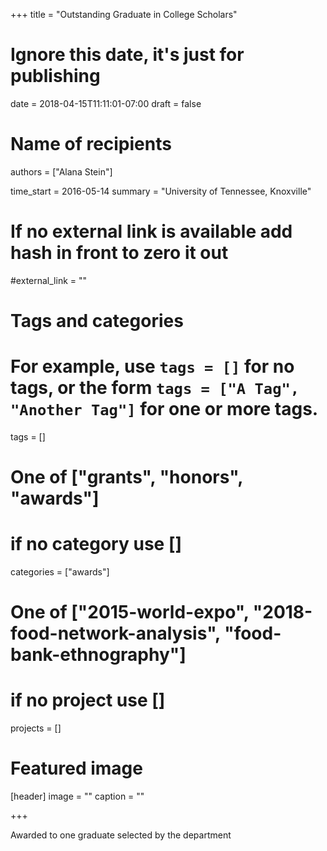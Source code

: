 +++
title = "Outstanding Graduate in College Scholars"
# Ignore this date, it's just for publishing
date = 2018-04-15T11:11:01-07:00
draft = false

# Name of recipients
authors = ["Alana Stein"]

time_start = 2016-05-14
summary = "University of Tennessee, Knoxville"

# If no external link is available add  hash in front to zero it out
#external_link = ""

# Tags and categories
# For example, use `tags = []` for no tags, or the form `tags = ["A Tag", "Another Tag"]` for one or more tags.
tags = []

# One of ["grants", "honors", "awards"]
# if no category use []
categories = ["awards"]

# One of ["2015-world-expo", "2018-food-network-analysis", "food-bank-ethnography"]
# if no project use []
projects = []

# Featured image
[header]
image = ""
caption = ""

+++

Awarded to one graduate selected by the department
